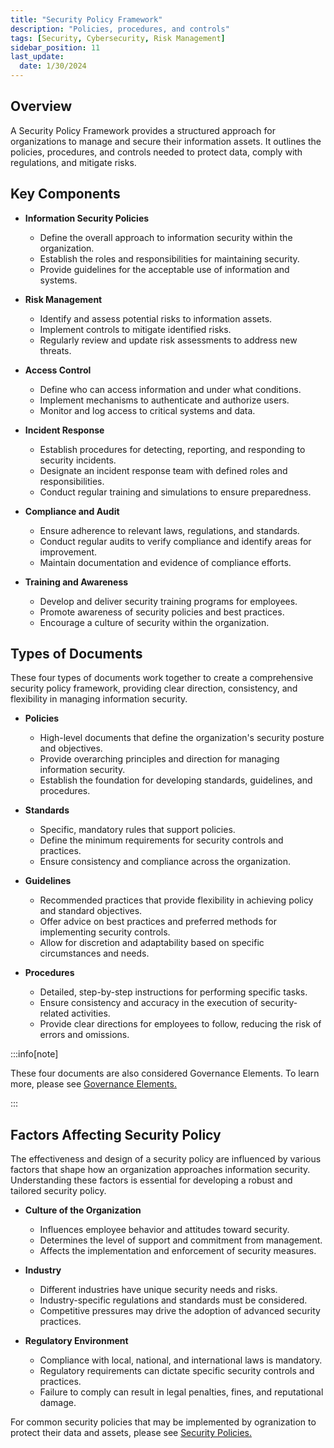 ```yaml
---
title: "Security Policy Framework"
description: "Policies, procedures, and controls"
tags: [Security, Cybersecurity, Risk Management]
sidebar_position: 11
last_update:
  date: 1/30/2024
---
```


## Overview

A Security Policy Framework provides a structured approach for organizations to manage and secure their information assets. It outlines the policies, procedures, and controls needed to protect data, comply with regulations, and mitigate risks.

## Key Components

- **Information Security Policies**
  - Define the overall approach to information security within the organization.
  - Establish the roles and responsibilities for maintaining security.
  - Provide guidelines for the acceptable use of information and systems.

- **Risk Management**
  - Identify and assess potential risks to information assets.
  - Implement controls to mitigate identified risks.
  - Regularly review and update risk assessments to address new threats.

- **Access Control**
  - Define who can access information and under what conditions.
  - Implement mechanisms to authenticate and authorize users.
  - Monitor and log access to critical systems and data.

- **Incident Response**
  - Establish procedures for detecting, reporting, and responding to security incidents.
  - Designate an incident response team with defined roles and responsibilities.
  - Conduct regular training and simulations to ensure preparedness.

- **Compliance and Audit**
  - Ensure adherence to relevant laws, regulations, and standards.
  - Conduct regular audits to verify compliance and identify areas for improvement.
  - Maintain documentation and evidence of compliance efforts.

- **Training and Awareness**
  - Develop and deliver security training programs for employees.
  - Promote awareness of security policies and best practices.
  - Encourage a culture of security within the organization.


## Types of Documents 

These four types of documents work together to create a comprehensive security policy framework, providing clear direction, consistency, and flexibility in managing information security.

- **Policies**
  - High-level documents that define the organization's security posture and objectives.
  - Provide overarching principles and direction for managing information security.
  - Establish the foundation for developing standards, guidelines, and procedures.

- **Standards**
  - Specific, mandatory rules that support policies.
  - Define the minimum requirements for security controls and practices.
  - Ensure consistency and compliance across the organization.

- **Guidelines**
  - Recommended practices that provide flexibility in achieving policy and standard objectives.
  - Offer advice on best practices and preferred methods for implementing security controls.
  - Allow for discretion and adaptability based on specific circumstances and needs.

- **Procedures**
  - Detailed, step-by-step instructions for performing specific tasks.
  - Ensure consistency and accuracy in the execution of security-related activities.
  - Provide clear directions for employees to follow, reducing the risk of errors and omissions.

:::info[note]

These four documents are also considered Governance Elements.
To learn more, please see [Governance Elements.](046-Governance-Elements.md)

:::

## Factors Affecting Security Policy

The effectiveness and design of a security policy are influenced by various factors that shape how an organization approaches information security. Understanding these factors is essential for developing a robust and tailored security policy.

- **Culture of the Organization**
  - Influences employee behavior and attitudes toward security.
  - Determines the level of support and commitment from management.
  - Affects the implementation and enforcement of security measures.

- **Industry**
  - Different industries have unique security needs and risks.
  - Industry-specific regulations and standards must be considered.
  - Competitive pressures may drive the adoption of advanced security practices.

- **Regulatory Environment**
  - Compliance with local, national, and international laws is mandatory.
  - Regulatory requirements can dictate specific security controls and practices.
  - Failure to comply can result in legal penalties, fines, and reputational damage.

For common security policies that may be implemented by ogranization to protect their data and assets, please see [Security Policies.](../006-Security-Operations/085-Security-Policies.md)